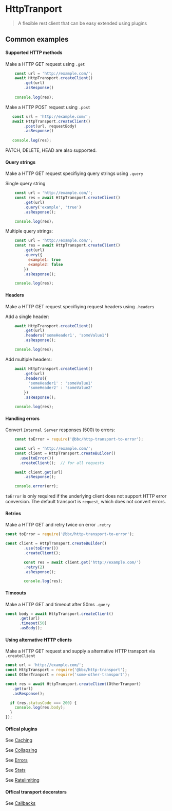 # HttpTranport

> A flexible rest client that can be easy extended using plugins

## Common examples

#### Supported HTTP methods

Make a HTTP GET request using `.get`

```js
    const url = 'http://example.com/';
    await HttpTransport.createClient()
        .get(url)
        .asResponse()
      
    console.log(res);
```

Make a HTTP POST request using `.post`

```js
   const url = 'http://example.com/';
   await HttpTransport.createClient()
        .post(url, requestBody)
        .asResponse()
        
   console.log(res);  
```

PATCH, DELETE, HEAD are also supported. 

#### Query strings

Make a HTTP GET request specifiying query strings using `.query`

Single query string
```js
    const url = 'http://example.com/';
    const res = await HttpTransport.createClient()
        .get(url)
        .query('example', 'true')
        .asResponse();

    console.log(res);
```

Multiple query strings:
```js
    const url = 'http://example.com/';
    const res = await HttpTransport.createClient()
        .get(url)
        .query({
          example1: true
          example2: false
        })
        .asResponse();

    console.log(res);
```


#### Headers

Make a HTTP GET request specifiying request headers using `.headers`

Add a single header:
```js
    await HttpTransport.createClient()
        .get(url)
        .headers('someHeader1', 'someValue1')
        .asResponse();

    console.log(res);
```

Add multiple headers:
```js
    await HttpTransport.createClient()
        .get(url)
        .headers({
          'someHeader1' : 'someValue1'
          'someHeader2' : 'someValue2'
        })
        .asResponse();

    console.log(res);
```

#### Handling errors

Convert `Internal Server` responses (500) to errors:

```js
    const toError = require('@bbc/http-transport-to-error');

    const url = 'http://example.com/';
    const client = HttpTransport.createBuilder()
      .use(toError())
      .createClient();  // for all requests

    await client.get(url)
        .asResponse();

    console.error(err);
```

`toError` is only required if the underlying client does not support HTTP error conversion. 
The default transport is `request`, which does not convert errors. 

#### Retries

Make a HTTP GET and retry twice on error `.retry`

```js
const toError = require('@bbc/http-transport-to-error');

const client = HttpTransport.createBuilder()
        .use(toError())
        .createClient();

        const res = await client.get('http://example.com/')
        .retry(2)
        .asResponse();

        console.log(res);
```

#### Timeouts

Make a HTTP GET and timeout after 50ms `.query`

```js
const body = await HttpTransport.createClient()
      .get(url)
      .timeout(50)
      .asBody();
```

#### Using alternative HTTP clients

Make a HTTP GET request and supply a alternative HTTP transport via `.createClient`

```js
const url = 'http://example.com/';
const HttpTransport = require('@bbc/http-transport');
const OtherTranport = require('some-other-transport');

const res = await HttpTransport.createClient(OtherTranport)
   .get(url)
   .asResponse();

  if (res.statusCode === 200) {
    console.log(res.body);
  }
});
```

#### Offical plugins
See [Caching](https://github.com/bbc/http-transport-cache)

See [Collapsing](https://github.com/bbc/http-transport-request-collapse)

See [Errors](https://github.com/bbc/http-transport-to-error)

See [Stats](https://github.com/bbc/http-transport-statsd)

See [Ratelimiting](https://github.com/bbc/http-transport-rate-limiter)

#### Offical transport decorators 
See [Callbacks](https://github.com/bbc/http-transport-callbacks)